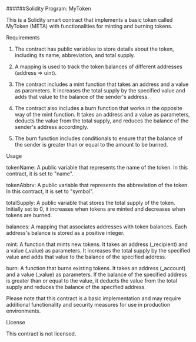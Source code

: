 ######Solidity Program: MyToken

This is a Solidity smart contract that implements a basic token called MyToken (META) with functionalities for minting and burning tokens.

Requirements

1. The contract has public variables to store details about the token, including its name, abbreviation, and total supply.

2. A mapping is used to track the token balances of different addresses (address => uint).

3. The contract includes a mint function that takes an address and a value as parameters. It increases the total supply by the specified value and adds that value to the balance of the sender's address.

4. The contract also includes a burn function that works in the opposite way of the mint function. It takes an address and a value as parameters, deducts the value from the total supply, and reduces the balance of the sender's address accordingly.

5. The burn function includes conditionals to ensure that the balance of the sender is greater than or equal to the amount to be burned.

Usage

tokenName: A public variable that represents the name of the token. In this contract, it is set to "name".

tokenAbbrv: A public variable that represents the abbreviation of the token. In this contract, it is set to "symbol".

totalSupply: A public variable that stores the total supply of the token. Initially set to 0, it increases when tokens are minted and decreases when tokens are burned.

balances: A mapping that associates addresses with token balances. Each address's balance is stored as a positive integer.

mint: A function that mints new tokens. It takes an address (_recipient) and a value (_value) as parameters. It increases the total supply by the specified value and adds that value to the balance of the specified address.

burn: A function that burns existing tokens. It takes an address (_account) and a value (_value) as parameters. If the balance of the specified address is greater than or equal to the value, it deducts the value from the total supply and reduces the balance of the specified address.

Please note that this contract is a basic implementation and may require additional functionality and security measures for use in production environments.

License

This contract is not licensed.
